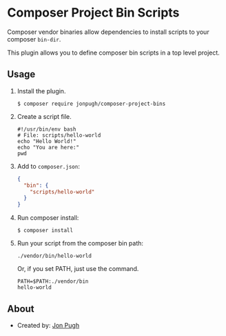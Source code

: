 # Composer Project Bin Scripts

Composer vendor binaries allow dependencies to install scripts to your composer `bin-dir`.

This plugin allows you to define composer bin scripts in a top level project.

## Usage

1. Install the plugin.

    ```
    $ composer require jonpugh/composer-project-bins
    ```
2. Create a script file.
    ```shell
    #!/usr/bin/env bash
    # File: scripts/hello-world
    echo "Hello World!"
    echo "You are here:"
    pwd
    ```
3. Add to `composer.json`:
    ```json
    {
      "bin": {
        "scripts/hello-world"
      }
    }
    ```
4. Run composer install:

    ```
    $ composer install
    ```

5. Run your script from the composer bin path:
    ```shell
    ./vendor/bin/hello-world
    ```

    Or, if you set PATH, just use the command.

    ```shell
    PATH=$PATH:./vendor/bin
    hello-world
    ```

## About

- Created by: [Jon Pugh](https://github.com/jonpugh)

